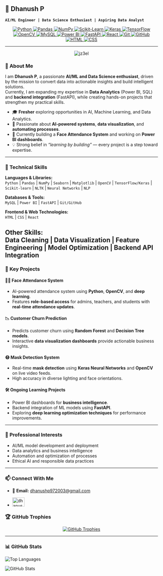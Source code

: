 ## 🌟 **Dhanush P**

**`AI/ML Engineer | Data Science Enthusiast | Aspiring Data Analyst`**  

<p align="center">
  <a href="https://www.python.org/" target="_blank">
    <img src="https://img.shields.io/badge/Python-3776AB?style=for-the-badge&logo=python&logoColor=white" alt="Python" />
  </a>
  <a href="https://pandas.pydata.org/" target="_blank">
    <img src="https://img.shields.io/badge/Pandas-150458?style=for-the-badge&logo=pandas&logoColor=white" alt="Pandas" />
  </a>
  <a href="https://numpy.org/" target="_blank">
    <img src="https://img.shields.io/badge/NumPy-013243?style=for-the-badge&logo=numpy&logoColor=white" alt="NumPy" />
  </a>
  <a href="https://scikit-learn.org/" target="_blank">
    <img src="https://img.shields.io/badge/Scikit--learn-F7931E?style=for-the-badge&logo=scikit-learn&logoColor=white" alt="Scikit-Learn" />
  </a>
  <a href="https://keras.io/" target="_blank">
    <img src="https://img.shields.io/badge/Keras-D00000?style=for-the-badge&logo=keras&logoColor=white" alt="Keras" />
  </a>
  <a href="https://www.tensorflow.org/" target="_blank">
    <img src="https://img.shields.io/badge/TensorFlow-FF6F00?style=for-the-badge&logo=tensorflow&logoColor=white" alt="TensorFlow" />
  </a>
  <a href="https://opencv.org/" target="_blank">
    <img src="https://img.shields.io/badge/OpenCV-5C3EE8?style=for-the-badge&logo=opencv&logoColor=white" alt="OpenCV" />
  </a>
  <a href="https://www.mysql.com/" target="_blank">
    <img src="https://img.shields.io/badge/MySQL-4479A1?style=for-the-badge&logo=mysql&logoColor=white" alt="MySQL" />
  </a>
  <a href="https://powerbi.microsoft.com/" target="_blank">
    <img src="https://img.shields.io/badge/Power%20BI-F2C811?style=for-the-badge&logo=powerbi&logoColor=black" alt="Power BI" />
  </a>
  <a href="https://fastapi.tiangolo.com/" target="_blank">
    <img src="https://img.shields.io/badge/FastAPI-009688?style=for-the-badge&logo=fastapi&logoColor=white" alt="FastAPI" />
  </a>
  <a href="https://reactjs.org/" target="_blank">
    <img src="https://img.shields.io/badge/React-20232A?style=for-the-badge&logo=react&logoColor=61DAFB" alt="React" />
  </a>
  <a href="https://git-scm.com/" target="_blank">
    <img src="https://img.shields.io/badge/Git-F05032?style=for-the-badge&logo=git&logoColor=white" alt="Git" />
  </a>
  <a href="https://github.com/" target="_blank">
    <img src="https://img.shields.io/badge/GitHub-181717?style=for-the-badge&logo=github&logoColor=white" alt="GitHub" />
  </a>
  <a href="https://www.w3.org/html/" target="_blank">
    <img src="https://img.shields.io/badge/HTML5-E34F26?style=for-the-badge&logo=html5&logoColor=white" alt="HTML" />
  </a>
  <a href="https://www.w3.org/Style/CSS/" target="_blank">
    <img src="https://img.shields.io/badge/CSS3-1572B6?style=for-the-badge&logo=css3&logoColor=white" alt="CSS" />
  </a>
</p>

---

<p align="center">
  <img src="https://komarev.com/ghpvc/?username=jz3el&label=Profile%20views&color=0e75b6&style=flat" alt="jz3el" />
</p>


### 👋 **About Me**
I am **Dhanush P**, a passionate **AI/ML and Data Science enthusiast**, driven by the mission to convert data into actionable insights and build intelligent solutions.  
Currently, I am expanding my expertise in **Data Analytics** (Power BI, SQL) and **backend integration** (FastAPI), while creating hands-on projects that strengthen my practical skills.

- 🎓 **Fresher** exploring opportunities in AI, Machine Learning, and Data Analytics.  
- 🧠 Passionate about **AI-powered systems**, **data visualization**, and **automating processes**.  
- 🚀 Currently building a **Face Attendance System** and working on **Power BI dashboards**.  
- 💡 Strong belief in *“learning by building”* — every project is a step toward expertise.  

---

### 🧰 **Technical Skills**

**Languages & Libraries:**  
`Python` | `Pandas` | `NumPy` | `Seaborn` | `Matplotlib` | `OpenCV` | `TensorFlow/Keras` | `Scikit-learn` | `NLTK` | `Neural Networks` | `NLP`

**Databases & Tools:**  
`MySQL` | `Power BI` | `FastAPI` | `Git/GitHub`

**Frontend & Web Technologies:**  
`HTML` | `CSS` | `React`

**Other Skills:**  
Data Cleaning | Data Visualization | Feature Engineering | Model Optimization | Backend API Integration
---

### 🚀 **Key Projects**

#### 🧍‍♂️ **Face Attendance System**
- AI-powered attendance system using **Python**, **OpenCV**, and **deep learning**.  
- Features **role-based access** for admins, teachers, and students with **real-time attendance updates**.

#### 📉 **Customer Churn Prediction**
- Predicts customer churn using **Random Forest** and **Decision Tree models**.  
- Interactive **data visualization dashboards** provide actionable business insights.  

#### 😷 **Mask Detection System**
- Real-time **mask detection** using **Keras Neural Networks** and **OpenCV** on live video feeds.  
- High accuracy in diverse lighting and face orientations.

#### 🛠 **Ongoing Learning Projects**
- Power BI dashboards for **business intelligence**.  
- Backend integration of ML models using **FastAPI**.  
- Exploring **deep learning optimization techniques** for performance improvements.

---

### 🌱 **Professional Interests**
- AI/ML model development and deployment  
- Data analytics and business intelligence  
- Automation and optimization of processes  
- Ethical AI and responsible data practices  

---

### 📫 **Connect With Me**
- 📧 **Email:** dhanushp972003@gmail.com  
- <p align="left">
  <a href="https://linkedin.com/in/dhanushp7" target="_blank">
    <img src="https://raw.githubusercontent.com/rahuldkjain/github-profile-readme-generator/master/src/images/icons/Social/linked-in-alt.svg" alt="dhanushp7" height="30" width="40" />
  </a>
</p>

### 🏆 GitHub Trophies

<p align="center">
  <a href="https://github.com/ryo-ma/github-profile-trophy">
    <img src="https://github-profile-trophy.vercel.app/?username=jz3el&theme=gruvbox&margin-w=15&margin-h=15&column=6" alt="GitHub Trophies" />
  </a>
</p>

---

### 📊 GitHub Stats

<p align="left">
  <img src="https://github-readme-stats.vercel.app/api/top-langs?username=jz3el&show_icons=true&locale=en&layout=compact" alt="Top Languages" />
</p>

<p align="left">
  <img src="https://github-readme-stats.vercel.app/api?username=jz3el&show_icons=true&locale=en" alt="GitHub Stats" />
</p>
